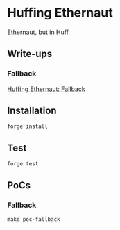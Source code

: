 # Huffing Ethernaut

Ethernaut, but in Huff.

## Write-ups

### Fallback

[Huffing Ethernaut: Fallback]()

## Installation

```
forge install
```

## Test

```
forge test
```

## PoCs

### Fallback

```
make poc-fallback
```
